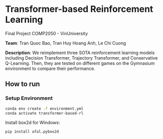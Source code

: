 # Transformer-based Reinforcement Learning

Final Project COMP2050 - VinUniversity

**Team**: Tran Quoc Bao, Tran Huy Hoang Anh, Le Chi Cuong

**Description**: We reimplement three SOTA reinforcement learning models including Decision Transformer, Trajectory Transformer, and Conservative Q-Learning. Then, they are tested on different games on the Gymnasium environment to compare their performance.

## How to run

### Setup Environment
```bash
conda env create -f environment.yml
conda activate transformer-based-rl
```
Install box2d for Windows:
```bash
pip install ufal.pybox2d
```